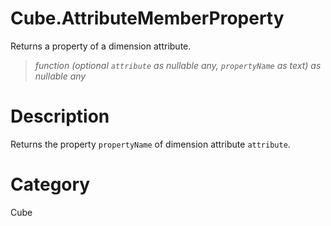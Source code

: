 # Cube.AttributeMemberProperty
Returns a property of a dimension attribute.
> _function (optional <code>attribute</code> as nullable any, <code>propertyName</code> as text) as nullable any_

# Description 
Returns the property <code>propertyName</code> of dimension attribute <code>attribute</code>.
# Category 
Cube
